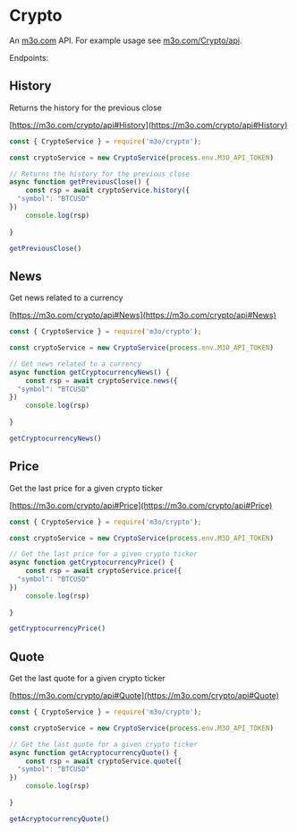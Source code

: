 # Crypto

An [m3o.com](https://m3o.com) API. For example usage see [m3o.com/Crypto/api](https://m3o.com/Crypto/api).

Endpoints:

## History

Returns the history for the previous close


[https://m3o.com/crypto/api#History](https://m3o.com/crypto/api#History)

```js
const { CryptoService } = require('m3o/crypto');

const cryptoService = new CryptoService(process.env.M3O_API_TOKEN)

// Returns the history for the previous close
async function getPreviousClose() {
	const rsp = await cryptoService.history({
  "symbol": "BTCUSD"
})
	console.log(rsp)
	
}

getPreviousClose()
```
## News

Get news related to a currency


[https://m3o.com/crypto/api#News](https://m3o.com/crypto/api#News)

```js
const { CryptoService } = require('m3o/crypto');

const cryptoService = new CryptoService(process.env.M3O_API_TOKEN)

// Get news related to a currency
async function getCryptocurrencyNews() {
	const rsp = await cryptoService.news({
  "symbol": "BTCUSD"
})
	console.log(rsp)
	
}

getCryptocurrencyNews()
```
## Price

Get the last price for a given crypto ticker


[https://m3o.com/crypto/api#Price](https://m3o.com/crypto/api#Price)

```js
const { CryptoService } = require('m3o/crypto');

const cryptoService = new CryptoService(process.env.M3O_API_TOKEN)

// Get the last price for a given crypto ticker
async function getCryptocurrencyPrice() {
	const rsp = await cryptoService.price({
  "symbol": "BTCUSD"
})
	console.log(rsp)
	
}

getCryptocurrencyPrice()
```
## Quote

Get the last quote for a given crypto ticker


[https://m3o.com/crypto/api#Quote](https://m3o.com/crypto/api#Quote)

```js
const { CryptoService } = require('m3o/crypto');

const cryptoService = new CryptoService(process.env.M3O_API_TOKEN)

// Get the last quote for a given crypto ticker
async function getAcryptocurrencyQuote() {
	const rsp = await cryptoService.quote({
  "symbol": "BTCUSD"
})
	console.log(rsp)
	
}

getAcryptocurrencyQuote()
```
